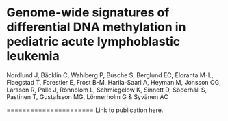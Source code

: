 Genome-wide signatures of differential DNA methylation in pediatric acute lymphoblastic leukemia
======================

Nordlund J, Bäcklin C, Wahlberg P, Busche S, Berglund EC, Eloranta M-L, Flaegstad T, Forestier E,  Frost B-M, Harila-Saari A, Heyman M, Jónsson OG, Larsson R, Palle J,  Rönnblom L, Schmiegelow K, Sinnett D, Söderhäll S, Pastinen T, Gustafsson MG, Lönnerholm G & Syvänen AC

======================
Link to publication here.
